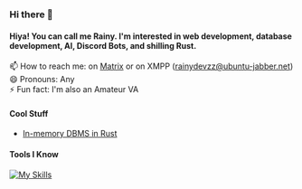 ### Hi there 👋

#### Hiya! You can call me Rainy. I'm interested in web development, database development, AI, Discord Bots, and shilling Rust.

📫 How to reach me: on [Matrix](https://matrix.to/#/@rainydevzz:matrix.org) or on XMPP (rainydevzz@ubuntu-jabber.net)\
😄 Pronouns: Any\
⚡ Fun fact: I'm also an Amateur VA

#### Cool Stuff
- [In-memory DBMS in Rust](https://github.com/sodium-db/sodiumdb)

#### Tools I Know

[![My Skills](https://skillicons.dev/icons?i=rust,py,js,ts,html,css,tailwind,prisma,postgres,nodejs,linux,raspberrypi,vscode,sqlite,mongodb,eclipse,bash)](https://skillicons.dev)
